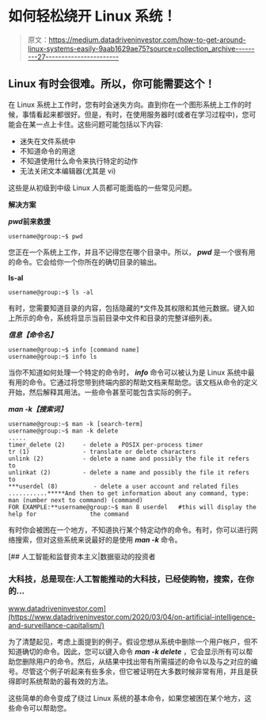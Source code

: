 # 如何轻松绕开 Linux 系统！

> 原文：<https://medium.datadriveninvestor.com/how-to-get-around-linux-systems-easily-9aab1629ae75?source=collection_archive---------27----------------------->

## Linux 有时会很难。所以，你可能需要这个！

在 Linux 系统上工作时，您有时会迷失方向。直到你在一个图形系统上工作的时候，事情看起来都很好。但是，有时，在使用服务器时(或者在学习过程中)，您可能会在某一点上卡住。这些问题可能包括以下内容:

*   迷失在文件系统中
*   不知道命令的用途
*   不知道使用什么命令来执行特定的动作
*   无法关闭文本编辑器(尤其是 vi)

这些是从初级到中级 Linux 人员都可能面临的一些常见问题。

**解决方案**

***pwd*前来救援**

```
username@group:~$ pwd
```

您正在一个系统上工作，并且不记得您在哪个目录中。所以， ***pwd*** 是一个很有用的命令。它会给你一个你所在的确切目录的输出。

**ls-al**

```
username@group:~$ ls -al
```

有时，您需要知道目录的内容，包括隐藏的*文件及其权限和其他元数据。键入如上所示的命令，系统将显示当前目录中文件和目录的完整详细列表。

***信息【命令名】***

```
username@group:~$ info [command name]
username@group:~$ info ls
```

当你不知道如何处理一个特定的命令时， ***info*** 命令可以被认为是 Linux 系统中最有用的命令。它通过将您带到终端内部的帮助文档来帮助您。该文档从命令的定义开始，然后解释其用法。一些命令甚至可能包含实际的例子。

***man -k【搜索词】***

```
username@group:~$ man -k [search-term]
username@group:~$ man -k delete
.....
timer_delete (2)     - delete a POSIX per-process timer
tr (1)               - translate or delete characters
unlink (2)           - delete a name and possibly the file it refers to
unlinkat (2)         - delete a name and possibly the file it refers to
***userdel (8)          - delete a user account and related files
...........*****And then to get information about any command, type:
man (number next to command) (command)
FOR EXAMPLE:**username@group:~$ man 8 userdel   #this will display the help for               the command
```

有时你会被困在一个地方，不知道执行某个特定动作的命令。有时，你可以进行网络搜索，但对这些系统来说最好的是使用 ***man -k*** 命令。

[](https://www.datadriveninvestor.com/2020/03/04/on-artificial-intelligence-and-surveillance-capitalism/) [## 人工智能和监督资本主义|数据驱动的投资者

### 大科技，总是现在:人工智能推动的大科技，已经使购物，搜索，在你的…

www.datadriveninvestor.com](https://www.datadriveninvestor.com/2020/03/04/on-artificial-intelligence-and-surveillance-capitalism/) 

为了清楚起见，考虑上面提到的例子。假设您想从系统中删除一个用户帐户，但不知道确切的命令。因此，您可以键入命令 ***man -k delete*** ，它会显示所有可以帮助您删除用户的命令。然后，从结果中找出带有所需描述的命令以及与之对应的编号。尽管这个例子听起来有些多余，但它被证明在大多数时候非常有用，并且是获得即时系统帮助的最有效的方法。

这些简单的命令变成了绕过 Linux 系统的基本命令，如果您被困在某个地方，这些命令可以帮助您。